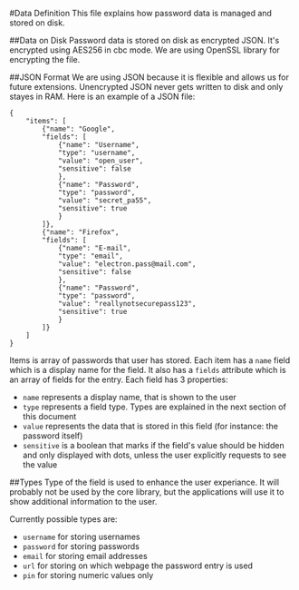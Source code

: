 #Data Definition
This file explains how password data is managed and stored on disk.

##Data on Disk
Password data is stored on disk as encrypted JSON. It's encrypted using AES256 in cbc mode. We are using OpenSSL library for encrypting the file.

##JSON Format
We are using JSON because it is flexible and allows us for future extensions. Unencrypted JSON never gets written to disk and only stayes in RAM. Here is an example of a JSON file:

```
{
    "items": [
        {"name": "Google",
        "fields": [
            {"name": "Username",
            "type": "username",
            "value": "open_user",
            "sensitive": false
            },
            {"name": "Password",
            "type": "password",
            "value": "secret_pa55",
            "sensitive": true
            }
        ]},
        {"name": "Firefox",
        "fields": [
            {"name": "E-mail",
            "type": "email",
            "value": "electron.pass@mail.com",
            "sensitive": false
            },
            {"name": "Password",
            "type": "password",
            "value": "reallynotsecurepass123",
            "sensitive": true
            }
        ]}
    ]
}

```

Items is array of passwords that user has stored. Each item has a ```name``` field which is a display name for the field. It also has a ```fields``` attribute which is an array of fields for the entry. Each field has 3 properties:

- ```name``` represents a display name, that is shown to the user
- ```type``` represents a field type. Types are explained in the next section of this document
- ```value``` represents the data that is stored in this field (for instance: the password itself)
- ```sensitive``` is a boolean that marks if the field's value should be hidden and only displayed with dots, unless the user explicitly requests to see the value

##Types
Type of the field is used to enhance the user experiance. It will probably not be used by the core library, but the applications will use it to show additional information to the user.

Currently possible types are:

- ```username``` for storing usernames
- ```password``` for storing passwords
- ```email``` for storing email addresses
- ```url``` for storing on which webpage the password entry is used
- ```pin``` for storing numeric values only